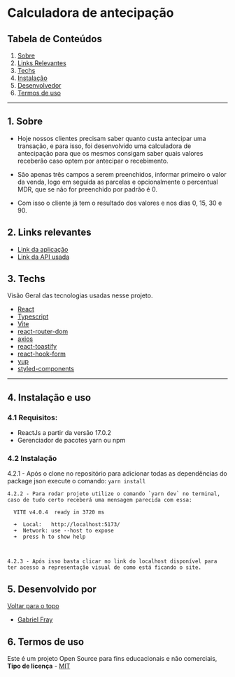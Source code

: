 
# Calculadora de antecipação

## Tabela de Conteúdos

1. [Sobre](#sobre)
2. [Links Relevantes](#links)
3. [Techs](#techs)
4. [Instalação](#install)
5. [Desenvolvedor](#dev)
6. [Termos de uso](#terms)

---

<a name="sobre"></a>

## 1. Sobre

- Hoje nossos clientes precisam saber quanto custa antecipar uma transação, e para isso, foi desenvolvido uma calculadora de antecipação para que os mesmos consigam saber quais valores receberão caso optem por antecipar o recebimento.

- São apenas três campos a serem preenchidos, informar primeiro o valor da venda, logo em seguida as parcelas e opcionalmente o percentual MDR, que se não for preenchido por padrão é 0.

- Com isso o cliente já tem o resultado dos valores e nos dias 0, 15, 30 e 90.



<a name="links"></a>

## 2. Links relevantes

- <a name="deploy-da-aplicação" href ="https://antecipation-calculator-wine.vercel.app" target="_blank">Link da aplicação</a>
- <a name="api-usada-na-aplicação" href ="https://frontend-challenge-7bu3nxh76a-uc.a.run.app">Link da API usada</a>

<a align="left" name="techs"></a>

## 3. Techs

Visão Geral das tecnologias usadas nesse projeto.

- [React](https://reactjs.org/docs/getting-started.html)
- [Typescript](https://www.typescriptlang.org)
- [Vite](https://vitejs.dev/guide/)
- [react-router-dom](https://www.npmjs.com/package/react-router-dom)
- [axios](https://www.npmjs.com/package/axios)
- [react-toastify](https://www.npmjs.com/package/react-toastify)
- [react-hook-form](https://www.npmjs.com/package/react-hook-form)
- [yup](https://www.npmjs.com/package/yup)
- [styled-components](https://styled-components.com)

---

<a align="left" name="techs"></a>

<a name="install"></a>

## 4. Instalação e uso

### 4.1 Requisitos:
- ReactJs a partir da versão 17.0.2
- Gerenciador de pacotes yarn ou npm

### 4.2 Instalação
4.2.1 - Após o clone no repositório para adicionar todas as dependências do package json execute o comando: 
`yarn install` 

```
4.2.2 - Para rodar projeto utilize o comando `yarn dev` no terminal, caso de tudo certo receberá uma mensagem parecida com essa:

```

```
  VITE v4.0.4  ready in 3720 ms

  ➜  Local:   http://localhost:5173/
  ➜  Network: use --host to expose
  ➜  press h to show help
  
```

```

4.2.3 - Após isso basta clicar no link do localhost disponível para ter acesso a representação visual de como está ficando o site.

```

<a name="dev"></a>

## 5. Desenvolvido por

[Voltar para o topo](#tabela-de-conteúdos)

- <a name="Gabriel-fray" href="https://www.linkedin.com/in/gabrielfray/" target="_blank">Gabriel Fray</a>

<a name="terms"></a>

## 6. Termos de uso

Este é um projeto Open Source para fins educacionais e não comerciais, **Tipo de licença** - <a name="mit" href="https://opensource.org/licenses/MIT" target="_blank">MIT</a>

